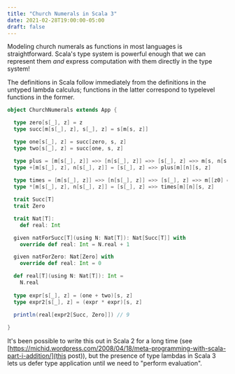 ```yaml
---
title: "Church Numerals in Scala 3"
date: 2021-02-28T19:00:00-05:00
draft: false
---
```


Modeling church numerals as functions in most languages is straightforward. 
Scala's type system is powerful enough that we can represent them _and_ express 
computation with them directly in the type system!

The definitions in Scala follow immediately from the definitions in the untyped
lambda calculus; functions in the latter correspond to typelevel functions in
the former.

```scala
object ChurchNumerals extends App {

  type zero[s[_], z] = z
  type succ[m[s[_], z], s[_], z] = s[m[s, z]]

  type one[s[_], z] = succ[zero, s, z]
  type two[s[_], z] = succ[one, s, z]

  type plus = [m[s[_], z]] =>> [n[s[_], z]] =>> [s[_], z] =>> m[s, n[s, z]]
  type +[m[s[_], z], n[s[_], z]] = [s[_], z] =>> plus[m][n][s, z]
  
  type times = [m[s[_], z]] =>> [n[s[_], z]] =>> [s[_], z] =>> m[[z0] =>> n[s, z0], z]
  type *[m[s[_], z], n[s[_], z]] = [s[_], z] =>> times[m][n][s, z]

  trait Succ[T]
  trait Zero

  trait Nat[T]:
    def real: Int

  given natForSucc[T](using N: Nat[T]): Nat[Succ[T]] with
    override def real: Int = N.real + 1

  given natForZero: Nat[Zero] with
    override def real: Int = 0

  def real[T](using N: Nat[T]): Int =
    N.real
    
  type expr[s[_], z] = (one + two)[s, z]
  type expr2[s[_], z] = (expr * expr)[s, z]

  println(real[expr2[Succ, Zero]]) // 9
  
}
```

It's been possible to write this out in Scala 2 for a long time
(see [https://michid.wordpress.com/2008/04/18/meta-programming-with-scala-part-i-addition/](this post)), 
but the presence of type lambdas in Scala 3 lets us defer type application
until we need to "perform evaluation".
